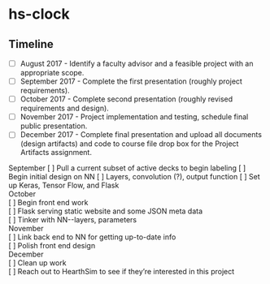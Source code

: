 # hs-clock

## Timeline
- [ ] August 2017 - Identify a faculty advisor and a feasible project with an appropriate scope.  
- [ ] September 2017 - Complete the first presentation (roughly project requirements).  
- [ ] October 2017 - Complete second presentation (roughly revised requirements and design).  
- [ ] November 2017 - Project implementation and testing, schedule final public presentation.  
- [ ] December 2017 - Complete final presentation and upload all documents (design artifacts) and
code to course file drop box for the Project Artifacts assignment.

September
[ ] Pull a current subset of active decks to begin labeling
[ ] Begin initial design on NN
    [ ] Layers, convolution (?), output function 
[ ] Set up Keras, Tensor Flow, and Flask  
October  
[ ] Begin front end work  
[ ] Flask serving static website and some JSON meta data  
[ ] Tinker with NN--layers, parameters  
November  
[ ] Link back end to NN for getting up-to-date info  
[ ] Polish front end design  
December  
[ ] Clean up work  
[ ] Reach out to HearthSim to see if they’re interested in this project   
